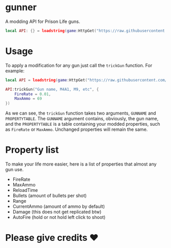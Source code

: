 # gunner
A modding API for Prison Life guns.
```lua
local API: {} = loadstring(game:HttpGet("https://raw.githubusercontent.com/raycast6000/gunner/main.lua"))()
```
# Usage
To apply a modification for any gun just call the `trickGun` function. For example:
```lua
local API = loadstring(game:HttpGet("https://raw.githubusercontent.com/raycast6000/gunner/main.lua"))()

API:trickGun("Gun name, M4A1, M9, etc", {
    FireRate = 0.01,
    MaxAmmo = 69
})
```
As we can see, the `trickGun` function takes two arguments, `GUNNAME` and `PROPERTYTABLE`. The `GUNNAME` argument contains, obviously, the gun name, and the `PROPERTYTABLE` is a table containing your modded properties, such as `FireRate` or `MaxAmmo`. Unchanged properties will remain the same.
# Property list
To make your life more easier, here is a list of properties that almost any gun use.
- FireRate
- MaxAmmo
- ReloadTime
- Bullets (amount of bullets per shot)
- Range
- CurrentAmmo (amount of ammo by default)
- Damage (this does not get replicated btw)
- AutoFire (hold or not hold left click to shoot)
# Please give credits ❤
